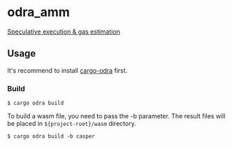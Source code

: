 # odra_amm
[Speculative execution & gas estimation](https://github.com/jonas089/casperAMM/tree/master/speculative-execution)
## Usage
It's recommend to install 
[cargo-odra](https://github.com/odradev/cargo-odra) first.

### Build

```
$ cargo odra build
```
To build a wasm file, you need to pass the -b parameter. 
The result files will be placed in `${project-root}/wasm` directory.

```
$ cargo odra build -b casper
```
